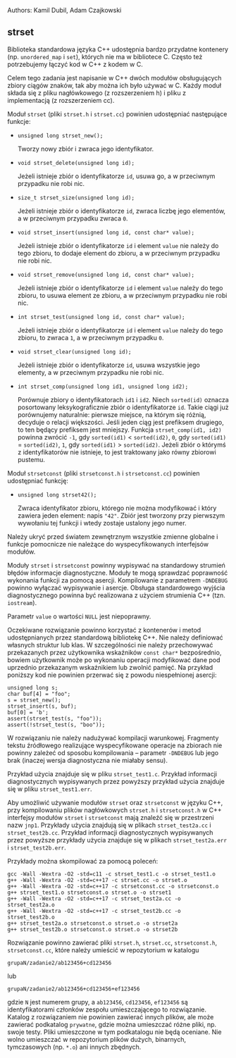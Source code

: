 Authors: Kamil Dubil, Adam Czajkowski

## strset

Biblioteka standardowa języka C++ udostępnia bardzo przydatne kontenery
(np. `unordered_map` i `set`), których nie ma w bibliotece C. Często też
potrzebujemy łączyć kod w C++ z kodem w C.

Celem tego zadania jest napisanie w C++ dwóch modułów obsługujących zbiory
ciągów znaków, tak aby można ich było używać w C. Każdy moduł składa się z pliku
nagłówkowego (z rozszerzeniem h) i pliku z implementacją (z rozszerzeniem cc).

Moduł `strset` (pliki `strset.h` i `strset.cc`) powinien udostępniać następujące
funkcje:

* `unsigned long strset_new();`

    Tworzy nowy zbiór i zwraca jego identyfikator.

* `void strset_delete(unsigned long id);`

    Jeżeli istnieje zbiór o identyfikatorze `id`, usuwa go, a w przeciwnym
    przypadku nie robi nic.

* `size_t strset_size(unsigned long id);`

    Jeżeli istnieje zbiór o identyfikatorze `id`, zwraca liczbę jego elementów,
    a w przeciwnym przypadku zwraca `0`.

* `void strset_insert(unsigned long id, const char* value);`

    Jeżeli istnieje zbiór o identyfikatorze `id` i element `value` nie należy do
    tego zbioru, to dodaje element do zbioru, a w przeciwnym przypadku nie
    robi nic.

* `void strset_remove(unsigned long id, const char* value);`

    Jeżeli istnieje zbiór o identyfikatorze `id` i element `value` należy do tego
    zbioru, to usuwa element ze zbioru, a w przeciwnym przypadku nie robi nic.

* `int strset_test(unsigned long id, const char* value);`

    Jeżeli istnieje zbiór o identyfikatorze `id` i element `value` należy do tego
    zbioru, to zwraca `1`, a w przeciwnym przypadku `0`.

* `void strset_clear(unsigned long id);`

    Jeżeli istnieje zbiór o identyfikatorze `id`, usuwa wszystkie jego elementy,
    a w przeciwnym przypadku nie robi nic.

* `int strset_comp(unsigned long id1, unsigned long id2);`

    Porównuje zbiory o identyfikatorach `id1` i `id2`. Niech `sorted(id)` oznacza
    posortowany leksykograficznie zbiór o identyfikatorze `id`. Takie ciągi już
    porównujemy naturalnie: pierwsze miejsce, na którym się różnią, decyduje
    o relacji większości. Jeśli jeden ciąg jest prefiksem drugiego, to ten
    będący prefiksem jest mniejszy. Funkcja `strset_comp(id1, id2)` powinna zwrócić
    `-1`, gdy `sorted(id1)` < `sorted(id2)`,
    `0`, gdy `sorted(id1)` = `sorted(id2)`,
    `1`, gdy `sorted(id1)` > `sorted(id2)`.
    Jeżeli zbiór o którymś z identyfikatorów nie istnieje, to jest traktowany
    jako równy zbiorowi pustemu.

Moduł `strsetconst` (pliki `strsetconst.h` i `strsetconst.cc`) powinien udostępniać
funkcję:

* `unsigned long strset42();`

    Zwraca identyfikator zbioru, którego nie można modyfikować i który zawiera
    jeden element: napis `"42"`. Zbiór jest tworzony przy pierwszym wywołaniu tej
    funkcji i wtedy zostaje ustalony jego numer.

Należy ukryć przed światem zewnętrznym wszystkie zmienne globalne i funkcje
pomocnicze nie należące do wyspecyfikowanych interfejsów modułów.

Moduły `strset` i `strsetconst` powinny wypisywać na standardowy strumień błędów
informacje diagnostyczne. Moduły te mogą sprawdzać poprawność wykonania funkcji
za pomocą asercji. Kompilowanie z parametrem `-DNDEBUG` powinno wyłączać
wypisywanie i asercje. Obsługa standardowego wyjścia diagnostycznego powinna być
realizowana z użyciem strumienia C++ (tzn. `iostream`).

Parametr `value` o wartości `NULL` jest niepoprawny.

Oczekiwane rozwiązanie powinno korzystać z kontenerów i metod udostępnianych
przez standardową bibliotekę C++. Nie należy definiować własnych struktur lub
klas. W szczególności nie należy przechowywać przekazanych przez użytkownika
wskaźników `const char*` bezpośrednio, bowiem użytkownik może po wykonaniu
operacji modyfikować dane pod uprzednio przekazanym wskaźnikiem lub zwolnić
pamięć. Na przykład poniższy kod nie powinien przerwać się z powodu
niespełnionej asercji:

```
unsigned long s;
char buf[4] = "foo";
s = strset_new();
strset_insert(s, buf);
buf[0] = 'b';
assert(strset_test(s, "foo"));
assert(!strset_test(s, "boo"));
```

W rozwiązaniu nie należy nadużywać kompilacji warunkowej. Fragmenty tekstu
źródłowego realizujące wyspecyfikowane operacje na zbiorach nie powinny zależeć
od sposobu kompilowania – parametr `-DNDEBUG` lub jego brak (inaczej wersja
diagnostyczna nie miałaby sensu).

Przykład użycia znajduje się w pliku `strset_test1.c`. Przykład informacji
diagnostycznych wypisywanych przez powyższy przykład użycia znajduje się
w pliku `strset_test1.err`.

Aby umożliwić używanie modułów `strset` oraz `strsetconst` w języku C++, przy
kompilowaniu plików nagłówkowych `strset.h` i `strsetconst.h` w C++ interfejsy
modułów `strset` i `strsetconst` mają znaleźć się w przestrzeni nazw `jnp1`.
Przykłady użycia znajdują się w plikach `strset_test2a.cc` i `strset_test2b.cc`.
Przykład informacji diagnostycznych wypisywanych przez powyższe przykłady
użycia znajduje się w plikach `strset_test2a.err` i `strset_test2b.err`.

Przykłady można skompilować za pomocą poleceń:

```
gcc -Wall -Wextra -O2 -std=c11 -c strset_test1.c -o strset_test1.o
g++ -Wall -Wextra -O2 -std=c++17 -c strset.cc -o strset.o
g++ -Wall -Wextra -O2 -std=c++17 -c strsetconst.cc -o strsetconst.o
g++ strset_test1.o strsetconst.o strset.o -o strset1
g++ -Wall -Wextra -O2 -std=c++17 -c strset_test2a.cc -o strset_test2a.o
g++ -Wall -Wextra -O2 -std=c++17 -c strset_test2b.cc -o strset_test2b.o
g++ strset_test2a.o strsetconst.o strset.o -o strset2a
g++ strset_test2b.o strsetconst.o strset.o -o strset2b
```

Rozwiązanie powinno zawierać pliki `strset.h`, `strset.cc`, `strsetconst.h`,
`strsetconst.cc`, które należy umieścić w repozytorium w katalogu

`grupaN/zadanie2/ab123456+cd123456`

lub

`grupaN/zadanie2/ab123456+cd123456+ef123456`

gdzie `N` jest numerem grupy, a `ab123456`, `cd123456`, `ef123456` są identyfikatorami
członków zespołu umieszczającego to rozwiązanie. Katalog z rozwiązaniem nie
powinien zawierać innych plików, ale może zawierać podkatalog `prywatne`, gdzie
można umieszczać różne pliki, np. swoje testy. Pliki umieszczone w tym
podkatalogu nie będą oceniane. Nie wolno umieszczać w repozytorium plików
dużych, binarnych, tymczasowych (np. `*.o`) ani innych zbędnych.
